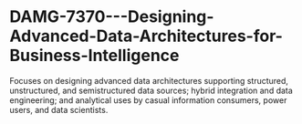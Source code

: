 # DAMG-7370---Designing-Advanced-Data-Architectures-for-Business-Intelligence
Focuses on designing advanced data architectures supporting structured, unstructured, and semistructured data sources; hybrid integration and data engineering; and analytical uses by casual information consumers, power users, and data scientists. 
